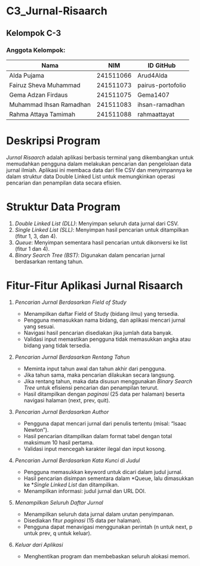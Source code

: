 # C3_Jurnal-Risaarch
## Kelompok C-3
### Anggota Kelompok:

| Nama | NIM | ID GitHub |
| ---- | --- | --- |
| Alda Pujama | 241511066 | Arud4Alda |
| Fairuz Sheva Muhammad | 241511073 | pairus-portofolio |
| Gema Adzan Firdaus | 241511075 | Gema1407 |
| Muhammad Ihsan Ramadhan | 241511083 | ihsan-ramadhan |
| Rahma Attaya Tamimah | 241511088 | rahmaattayat |

# Deskripsi Program
*Jurnal Risaarch* adalah aplikasi berbasis terminal yang dikembangkan untuk memudahkan pengguna dalam melakukan pencarian dan pengelolaan data jurnal ilmiah. Aplikasi ini membaca data dari file CSV dan menyimpannya ke dalam struktur data Double Linked List untuk memungkinkan operasi pencarian dan penampilan data secara efisien.

# Struktur Data Program
1. *Double Linked List (DLL)*: Menyimpan seluruh data jurnal dari CSV.
2. *Single Linked List (SLL)*: Menyimpan hasil pencarian untuk ditampilkan (fitur 1, 3, dan 4).
3. *Queue*: Menyimpan sementara hasil pencarian untuk dikonversi ke list (fitur 1 dan 4).
4. *Binary Search Tree (BST)*: Digunakan dalam pencarian jurnal berdasarkan rentang tahun.

# Fitur-Fitur Aplikasi Jurnal Risaarch
1. *Pencarian Jurnal Berdasarkan Field of Study*

   * Menampilkan daftar Field of Study (bidang ilmu) yang tersedia.
   * Pengguna memasukkan nama bidang, dan aplikasi mencari jurnal yang sesuai.
   * Navigasi hasil pencarian disediakan jika jumlah data banyak.
   * Validasi input memastikan pengguna tidak memasukkan angka atau bidang yang tidak tersedia.

2. *Pencarian Jurnal Berdasarkan Rentang Tahun*

   * Meminta input tahun awal dan tahun akhir dari pengguna.
   * Jika tahun sama, maka pencarian dilakukan secara langsung.
   * Jika rentang tahun, maka data disusun menggunakan *Binary Search Tree* untuk efisiensi pencarian dan penampilan terurut.
   * Hasil ditampilkan dengan *paginasi* (25 data per halaman) beserta navigasi halaman (next, prev, quit).

3. *Pencarian Jurnal Berdasarkan Author*

   * Pengguna dapat mencari jurnal dari penulis tertentu (misal: “Isaac Newton”).
   * Hasil pencarian ditampilkan dalam format tabel dengan total maksimum 10 hasil pertama.
   * Validasi input mencegah karakter ilegal dan input kosong.

4. *Pencarian Jurnal Berdasarkan Kata Kunci di Judul*

   * Pengguna memasukkan keyword untuk dicari dalam judul jurnal.
   * Hasil pencarian disimpan sementara dalam *Queue, lalu dimasukkan ke **Single Linked List* dan ditampilkan.
   * Menampilkan informasi: judul jurnal dan URL DOI.

5. *Menampilkan Seluruh Daftar Jurnal*

   * Menampilkan seluruh data jurnal dalam urutan penyimpanan.
   * Disediakan fitur *paginasi* (15 data per halaman).
   * Pengguna dapat menavigasi menggunakan perintah (n untuk next, p untuk prev, q untuk keluar).

6. *Keluar dari Aplikasi*

   * Menghentikan program dan membebaskan seluruh alokasi memori.
